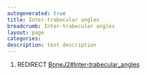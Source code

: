 ```yaml
---
autogenerated: true
title: Inter-trabecular angles
breadcrumb: Inter-trabecular angles
layout: page
categories: 
description: test description
---
```


1.  REDIRECT [BoneJ2\#Inter-trabecular\_angles](BoneJ2#Inter-trabecular_angles)
